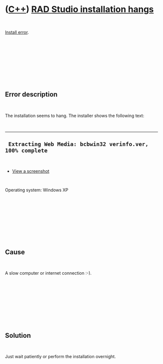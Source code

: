 
 

 

 

 

 

([C++](Cpp.md)) [RAD Studio installation hangs](CppInstallErrorRadStudioInstallationHangs.md)
===============================================================================================

 

[Install error](CppInstallError.md).

 

 

 

 

 

Error description
-----------------

 

The installation seems to hang. The installer shows the following text:

 

  --------------------------------------------------------------
  ` Extracting Web Media: bcbwin32 verinfo.ver, 100% complete`
  --------------------------------------------------------------

 

-   [View a screenshot](CppInstallErrorRadStudioInstallationHangs.png)

 

Operating system: Windows XP

 

 

 

 

 

Cause
-----

 

A slow computer or internet connection :-).

 

 

 

 

 

Solution
--------

 

Just wait patiently or perform the installation overnight.

 

 

 

 

 

 

